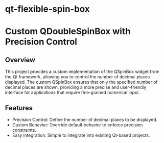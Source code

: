 # qt-flexible-spin-box
# Custom QDoubleSpinBox with Precision Control
## Overview

This project provides a custom implementation of the QSpinBox widget from the Qt framework, allowing you to control the number of decimal places displayed. The custom QSpinBox ensures that only the specified number of decimal places are shown, providing a more precise and user-friendly interface for applications that require fine-grained numerical input.

## Features
- Precision Control: Define the number of decimal places to be displayed.
- Custom Behavior: Override default behavior to enforce precision constraints.
- Easy Integration: Simple to integrate into existing Qt-based projects.
